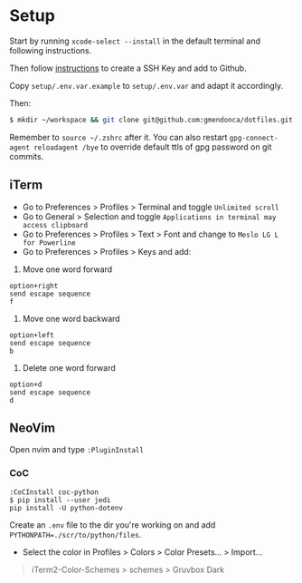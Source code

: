 # Setup

Start by running `xcode-select --install` in the default terminal and following instructions.

Then follow [instructions](https://help.github.com/en/github/authenticating-to-github/generating-a-new-ssh-key-and-adding-it-to-the-ssh-agent) to create a SSH Key and add to Github.

Copy `setup/.env.var.example` to `setup/.env.var` and adapt it accordingly.

Then:

```sh
$ mkdir ~/workspace && git clone git@github.com:gmendonca/dotfiles.git && make macos
```

Remember to `source ~/.zshrc` after it.
You can also restart `gpg-connect-agent reloadagent /bye` to override default ttls of gpg password on git commits.

## iTerm

* Go to Preferences > Profiles > Terminal and toggle `Unlimited scroll`
* Go to General > Selection and toggle `Applications in terminal may access clipboard`
* Go to Preferences > Profiles > Text > Font and change to `Meslo LG L for Powerline`
* Go to Preferences > Profiles > Keys and add:
1. Move one word forward
```
option+right
send escape sequence
f
```
1. Move one word backward
```
option+left
send escape sequence
b
```
1. Delete one word forward
```
option+d
send escape sequence
d
```

## NeoVim

Open nvim and type `:PluginInstall`

### CoC

```
:CoCInstall coc-python
$ pip install --user jedi
pip install -U python-dotenv
```

Create an `.env` file to the dir you're working on
and add `PYTHONPATH=./scr/to/python/files`.

* Select the color in Profiles > Colors > Color Presets... > Import...
> iTerm2-Color-Schemes > schemes > Gruvbox Dark
